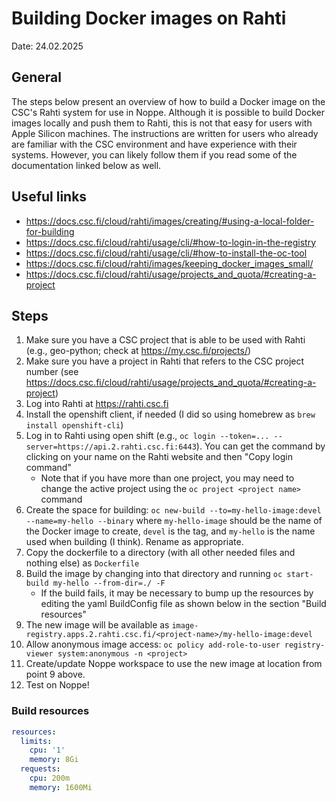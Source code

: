 # Building Docker images on Rahti
Date: 24.02.2025

## General

The steps below present an overview of how to build a Docker image on the CSC's Rahti system for use in Noppe. Although it is possible to build Docker images locally and push them to Rahti, this is not that easy for users with Apple Silicon machines. The instructions are written for users who already are familiar with the CSC environment and have experience with their systems. However, you can likely follow them if you read some of the documentation linked below as well.

## Useful links

- https://docs.csc.fi/cloud/rahti/images/creating/#using-a-local-folder-for-building
- https://docs.csc.fi/cloud/rahti/usage/cli/#how-to-login-in-the-registry
- https://docs.csc.fi/cloud/rahti/usage/cli/#how-to-install-the-oc-tool
- https://docs.csc.fi/cloud/rahti/images/keeping_docker_images_small/
- https://docs.csc.fi/cloud/rahti/usage/projects_and_quota/#creating-a-project

## Steps

1. Make sure you have a CSC project that is able to be used with Rahti (e.g., geo-python; check at https://my.csc.fi/projects/)
2. Make sure you have a project in Rahti that refers to the CSC project number (see https://docs.csc.fi/cloud/rahti/usage/projects_and_quota/#creating-a-project)
3. Log into Rahti at https://rahti.csc.fi
4. Install the openshift client, if needed (I did so using homebrew as `brew install openshift-cli`)
5. Log in to Rahti using open shift (e.g., `oc login --token=... --server=https://api.2.rahti.csc.fi:6443`). You can get the command by clicking on your name on the Rahti website and then "Copy login command"
    - Note that if you have more than one project, you may need to change the active project using the `oc project <project name>` command
6. Create the space for building: `oc new-build --to=my-hello-image:devel --name=my-hello --binary` where `my-hello-image` should be the name of the Docker image to create, `devel` is the tag, and `my-hello` is the name used when building (I think). Rename as appropriate.
7. Copy the dockerfile to a directory (with all other needed files and nothing else) as `Dockerfile`
8. Build the image by changing into that directory and running `oc start-build my-hello --from-dir=./ -F`
    - If the build fails, it may be necessary to bump up the resources by editing the yaml BuildConfig file as shown below in the section "Build resources"
9. The new image will be available as `image-registry.apps.2.rahti.csc.fi/<project-name>/my-hello-image:devel`
10. Allow anonymous image access: `oc policy add-role-to-user registry-viewer system:anonymous -n <project>`
11. Create/update Noppe workspace to use the new image at location from point 9 above.
12. Test on Noppe!

### Build resources

```yaml
resources:
  limits:
    cpu: '1'
    memory: 8Gi
  requests:
    cpu: 200m
    memory: 1600Mi
```
